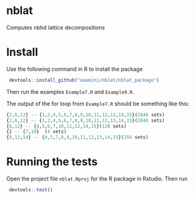 # nblat
Computes nbhd lattice decompositions

# Install
Use the following command in R to install the package
```r
 devtools::install_github("aaamini/nblat/nblat_package")
```
Then run the examples `Example7.R` and `Example9.R`.

The output of the for loop from `Example7.R` should be something like this:
```r
{2,6,12} -- {1,2,4,5,6,7,8,9,10,11,12,13,14,15}(2048 sets)
{2,6,12} -- {1,2,4,5,6,7,8,9,10,11,12,13,14,15}(2048 sets)
{6,12} -- {4,5,6,7,10,11,12,14,15}(128 sets)
{} -- {7,10}  (4 sets)
{9,12,14} -- {4,5,7,8,9,10,11,12,13,14,15}(256 sets)
```

# Running the tests
Open the project file `nblat.Rproj` for the R package in Rstudio. Then run
```r
 devtools::test()
```
